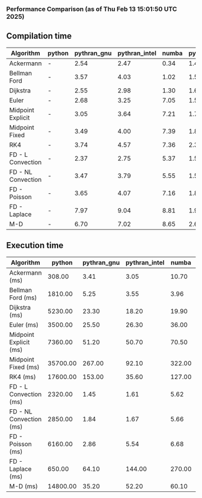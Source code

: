 ### Performance Comparison (as of Thu Feb 13 15:01:50 UTC 2025)
## Compilation time
Algorithm                 | python                    | pythran_gnu               | pythran_intel             | numba                     | pyccel_fortran_gnu        | pyccel_c_gnu              | pyccel_fortran_intel      | pyccel_c_intel           
------------------------- | ------------------------- | ------------------------- | ------------------------- | ------------------------- | ------------------------- | ------------------------- | ------------------------- | -------------------------
Ackermann                 | -                         | 2.54                      | 2.47                      | 0.34                      | 1.47                      | 1.40                      | 1.56                      | 1.51                     
Bellman Ford              | -                         | 3.57                      | 4.03                      | 1.02                      | 1.57                      | 1.74                      | 1.74                      | 1.70                     
Dijkstra                  | -                         | 2.55                      | 2.98                      | 1.30                      | 1.62                      | 1.75                      | 1.78                      | 1.98                     
Euler                     | -                         | 2.68                      | 3.25                      | 7.05                      | 1.51                      | 1.62                      | 1.63                      | 1.76                     
Midpoint Explicit         | -                         | 3.05                      | 3.64                      | 7.21                      | 1.74                      | 1.90                      | 1.88                      | 2.03                     
Midpoint Fixed            | -                         | 3.49                      | 4.00                      | 7.39                      | 1.84                      | 2.01                      | 1.98                      | 2.03                     
RK4                       | -                         | 3.74                      | 4.57                      | 7.36                      | 2.36                      | 2.37                      | 2.37                      | 2.50                     
FD - L Convection         | -                         | 2.37                      | 2.75                      | 5.37                      | 1.50                      | 1.66                      | 1.70                      | 1.76                     
FD - NL Convection        | -                         | 3.47                      | 3.79                      | 5.55                      | 1.58                      | 1.65                      | 1.75                      | 1.71                     
FD - Poisson              | -                         | 3.65                      | 4.07                      | 7.16                      | 1.81                      | 1.78                      | 3.15                      | 1.92                     
FD - Laplace              | -                         | 7.97                      | 9.04                      | 8.81                      | 1.96                      | 1.99                      | 2.15                      | 2.05                     
M-D                       | -                         | 6.70                      | 7.02                      | 8.65                      | 2.60                      | 2.47                      | 2.85                      | 2.90                     

## Execution time
Algorithm                 | python                    | pythran_gnu               | pythran_intel             | numba                     | pyccel_fortran_gnu        | pyccel_c_gnu              | pyccel_fortran_intel      | pyccel_c_intel           
------------------------- | ------------------------- | ------------------------- | ------------------------- | ------------------------- | ------------------------- | ------------------------- | ------------------------- | -------------------------
Ackermann (ms)            | 308.00                    | 3.41                      | 3.05                      | 10.70                     | 1.33                      | 1.23                      | 7.99                      | 4.36                     
Bellman Ford (ms)         | 1810.00                   | 5.25                      | 3.55                      | 3.96                      | 3.28                      | 3.86                      | 4.42                      | 6.58                     
Dijkstra (ms)             | 5230.00                   | 23.30                     | 18.20                     | 19.90                     | 19.20                     | 60.00                     | 25.10                     | 44.60                    
Euler (ms)                | 3500.00                   | 25.50                     | 26.30                     | 36.00                     | 13.70                     | 26.60                     | 14.30                     | 23.30                    
Midpoint Explicit (ms)    | 7360.00                   | 51.20                     | 50.70                     | 70.50                     | 21.30                     | 44.90                     | 17.00                     | 40.60                    
Midpoint Fixed (ms)       | 35700.00                  | 267.00                    | 92.10                     | 322.00                    | 79.00                     | 192.00                    | 62.10                     | 174.00                   
RK4 (ms)                  | 17600.00                  | 153.00                    | 35.60                     | 127.00                    | 31.50                     | 95.30                     | 37.50                     | 78.10                    
FD - L Convection (ms)    | 2320.00                   | 1.45                      | 1.61                      | 5.62                      | 1.54                      | 6.82                      | 1.32                      | 3.57                     
FD - NL Convection (ms)   | 2850.00                   | 1.84                      | 1.67                      | 5.66                      | 1.83                      | 6.75                      | 1.35                      | 3.04                     
FD - Poisson (ms)         | 6160.00                   | 2.86                      | 5.54                      | 6.68                      | 2.62                      | 14.80                     | 2.59                      | 12.40                    
FD - Laplace (ms)         | 650.00                    | 64.10                     | 144.00                    | 270.00                    | 56.10                     | 505.00                    | 59.20                     | 282.00                   
M-D (ms)                  | 14800.00                  | 35.20                     | 52.20                     | 60.10                     | 62.20                     | 109.00                    | 90.10                     | 65.00                    
